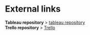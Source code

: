 # External links

**Tableau repository** > [tableau repository](https://public.tableau.com/app/profile/ricardo.morgado2087/viz/demographic_distribution/Demographics) <br>
**Trello repository** > [Trello](https://trello.com/invite/b/6703dad556cc9c320af6e09e/ATTIe2bafeeb203644040a1a9358844ff61b42B0C5BB/project5) <br>
